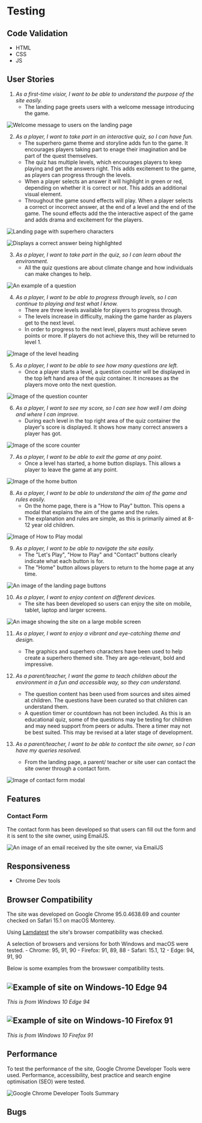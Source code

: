 # Testing

## Code Validation
 * HTML
 * CSS
 * JS

## User Stories

1. *As a first-time visior, I want to be able to understand the purpose of the site easily.* 
    * The landing page greets users with a welcome message introducing the game.

![Welcome message to users on the landing page](assets/readme-images/user-stories/greeting.png)

2. *As a player, I want to take part in an interactive quiz, so I can have fun.*
    * The superhero game theme and storyline adds fun to the game. It encourages players taking part to enage their imagination and be part of the quest themselves.
    * The quiz has multiple levels, which encourages players to keep playing and get the answers right. This adds excitement to the game, as players can progress through the levels.
    * When a player selects an answer it will highlight in green or red, depending on whether it is correct or not. This adds an additional visual element.
    * Throughout the game sound effects will play. When a player selects a correct or incorrect answer, at the end of a level and the end of the game. The sound effects add the the interactive aspect of the game and adds drama and excitement for the players.

![Landing page with superhero characters](assets/readme-images/user-stories/landing-page.png)

![Displays a correct answer being highlighted](assets/readme-images/user-stories/answer-highlighted.png)

3. *As a player, I want to take part in the quiz, so I can learn about the environment.*
    * All the quiz questions are about climate change and how individuals can make changes to help.

![An example of a question](assets/readme-images/user-stories/question-example.png)

4. *As a player, I want to be able to progress through levels, so I can continue to playing and test what I know.*
    * There are three levels available for players to progress through. 
    * The levels increase in difficulty, making the game harder as players get to the next level.
    * In order to progress to the next level, players must achieve seven points or more. If players do not achieve this, they will be returned to level 1.

![Image of the level heading](assets/readme-images/user-stories/level-two.png)

5. *As a player, I want to be able to see how many questions are left.*
    * Once a player starts a level, a question counter will be displayed in the top left hand area of the quiz container. It increases as the players move onto the next question.

![Image of the question counter](assets/readme-images/user-stories/question-counter.png)

6. *As a player, I want to see my score, so I can see how well I am doing and where I can improve.*
    * During each level in the top right area of the quiz container the player's score is displayed. It shows how many correct answers a player has got.

![Image of the score counter](assets/readme-images/user-stories/score-counter.png)

7. *As a player, I want to be able to exit the game at any point.*
    * Once a level has started, a home button displays. This allows a player to leave the game at any point.

![Image of the home button](assets/readme-images/user-stories/home-button.png)

8. *As a player, I want to be able to understand the aim of the game and rules easily.*
    * On the home page, there is a "How to Play" button. This opens a modal that explains the aim of the game and the rules. 
    * The explanation and rules are simple, as this is primarily aimed at 8-12 year old children.

![Image of How to Play modal](assets/readme-images/user-stories/how-to-play-modal.png)

9. *As a player, I want to be able to navigate the site easily.*
    * The "Let's Play", "How to Play" and "Contact" buttons clearly indicate what each button is for. 
    * The "Home" button allows players to return to the home page at any time. 

![An image of the landing page buttons](assets/readme-images/user-stories/landing-page-buttons.png)

10. *As a player, I want to enjoy content on different devices.*
    * The site has been developed so users can enjoy the site on mobile, tablet, laptop and larger screens.

![An image showing the site on a large mobile screen](assets/readme-images/user-stories/landing-page-lg-mobile.png)

11. *As a player, I want to enjoy a vibrant and eye-catching theme and design.*
    * The graphics and superhero characters have been used to help create a superhero themed site. They are age-relevant, bold and impressive.

12. *As a parent/teacher, I want the game to teach children about the environment in a fun and accessible way, so they can understand.*
    * The question content has been used from sources and sites aimed at children. The questions have been curated so that children can understand them. 
    * A question timer or countdown has not been included. As this is an educational quiz, some of the questions may be testing for children and may need support from peers or adults. There a timer may not be best suited. This may be revised at a later stage of development. 

13. *As a parent/teacher, I want to be able to contact the site owner, so I can have my queries resolved.*
    * From the landing page, a parent/ teacher or site user can contact the site owner through a contact form. 

![Image of contact form modal](assets/readme-images/user-stories/contact-form.png)

## Features

### Contact Form

The contact form has been developed so that users can fill out the form and it is sent to the site owner, using EmailJS. 

![An image of an email received by the site owner, via EmailJS](assets/readme-images/testing-images/emailjs.png)

## Responsiveness
 * Chrome Dev tools

## Browser Compatibility

The site was developed on Google Chrome 95.0.4638.69 and counter checked on Safari 15.1 on macOS Monterey.

Using [Lamdatest](https://www.lambdatest.com/) the site's browser compatibility was checked.

A selection of browsers and versions for both Windows and macOS were tested.
    - Chrome: 95, 91, 90
    - Firefox: 91, 89, 88
    - Safari: 15.1, 12
    - Edge: 94, 91, 90

Below is some examples from the browswer compatibility tests.

![Example of site on Windows-10 Edge 94](assets/readme-images/testing-images/windows-10-edge-94.png)
---
*This is from Windows 10 Edge 94*

![Example of site on Windows-10 Firefox 91](assets/readme-images/testing-images/windows-10-firefox-91.png)
---
*This is from Windows 10 Firefox 91*


## Performance

To test the performance of the site, Google Chrome Developer Tools were used. Performance, accessibility, best practice and search engine optimisation (SEO) were tested.

![Google Chrome Developer Tools Summary](assets/readme-images/testing-images/performance-summary.png)

## Bugs

